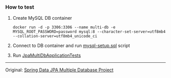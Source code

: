 ### How to test

1. Create MySQL DB container
    ```shell
    docker run -d -p 3306:3306 --name multi-db -e MYSQL_ROOT_PASSWORD=password mysql:8 --character-set-server=utf8mb4 --collation-server=utf8mb4_unicode_ci
    ```

2. Connect to DB container and run [mysql-setup.sql](src/main/resources/scripts/mysql-setup.sql) script

3. Run [JpaMultiDbApplicationTests](src/test/java/random/jpamultidb/JpaMultiDbApplicationTests.java)

---
Original: [Spring Data JPA Multiple Database Project](https://github.com/springframeworkguru/sdjpa-multi-db)